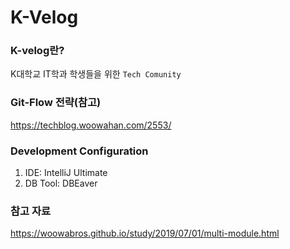 # K-Velog
### K-velog란?
K대학교 IT학과 학생들을 위한 `Tech Comunity`


### Git-Flow 전략(참고)
https://techblog.woowahan.com/2553/


### Development Configuration
1. IDE: IntelliJ Ultimate
2. DB Tool: DBEaver


### 참고 자료
https://woowabros.github.io/study/2019/07/01/multi-module.html
